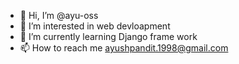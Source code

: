 - 👋 Hi, I’m @ayu-oss
- 👀 I’m interested in web devloapment
- 🌱 I’m currently learning Django frame work
- 📫 How to reach me ayushpandit.1998@gmail.com

<!---
ayu-oss/ayu-oss is a ✨ special ✨ repository because its `README.md` (this file) appears on your GitHub profile.
You can click the Preview link to take a look at your changes.
--->
